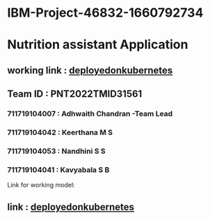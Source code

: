 # IBM-Project-46832-1660792734
# Nutrition assistant Application
## working link : [deployedonkubernetes](http://159.122.186.82:30794/auth/) 
## Team ID : PNT2022TMID31561

### 711719104007 : Adhwaith Chandran -Team Lead
### 711719104042 : Keerthana M S
### 711719104053 : Nandhini S S
### 711719104041 : Kavyabala S B 

Link for working model:

## link : [deployedonkubernetes](http://159.122.186.82:30794/auth/)

